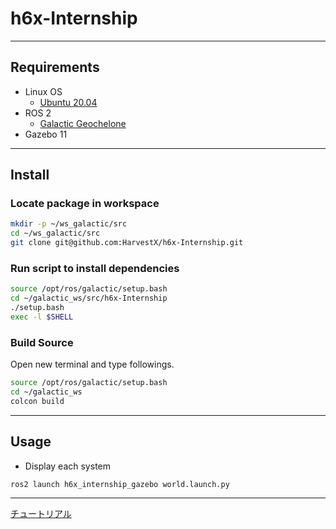 # h6x-Internship

---

## Requirements
- Linux OS
  - [Ubuntu 20.04](https://releases.ubuntu.com/20.04/)
- ROS 2
  - [Galactic Geochelone](https://index.ros.org/doc/ros2/Installation/Galactic/)
- Gazebo 11
---

## Install
### Locate package in workspace
```bash
mkdir -p ~/ws_galactic/src
cd ~/ws_galactic/src
git clone git@github.com:HarvestX/h6x-Internship.git
```

### Run script to install dependencies
```bash
source /opt/ros/galactic/setup.bash
cd ~/galactic_ws/src/h6x-Internship
./setup.bash
exec -l $SHELL
```

### Build Source
Open new terminal and type followings.
```bash
source /opt/ros/galactic/setup.bash
cd ~/galactic_ws
colcon build
```

---

## Usage
- Display each system
```bash
ros2 launch h6x_internship_gazebo world.launch.py
```

---


[チュートリアル](./docs/)
